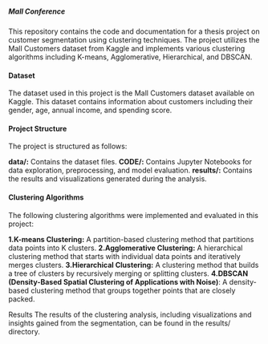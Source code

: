 ##### Mall Conference

This repository contains the code and documentation for a thesis project on customer segmentation using clustering techniques. The project utilizes the Mall Customers dataset from Kaggle and implements various clustering algorithms including K-means, Agglomerative, Hierarchical, and DBSCAN.

#### Dataset
The dataset used in this project is the Mall Customers dataset available on Kaggle. This dataset contains information about customers including their gender, age, annual income, and spending score.

#### Project Structure
The project is structured as follows:

**data/:** Contains the dataset files.
**CODE/:** Contains Jupyter Notebooks for data exploration, preprocessing, and model evaluation.
**results/:** Contains the results and visualizations generated during the analysis.


#### Clustering Algorithms
The following clustering algorithms were implemented and evaluated in this project:

**1.K-means Clustering:** A partition-based clustering method that partitions data points into K clusters.
**2.Agglomerative Clustering:** A hierarchical clustering method that starts with individual data points and iteratively merges clusters.
**3.Hierarchical Clustering:** A clustering method that builds a tree of clusters by recursively merging or splitting clusters.
**4.DBSCAN (Density-Based Spatial Clustering of Applications with Noise)**: A density-based clustering method that groups together points that are closely packed.


Results
The results of the clustering analysis, including visualizations and insights gained from the segmentation, can be found in the results/ directory.
